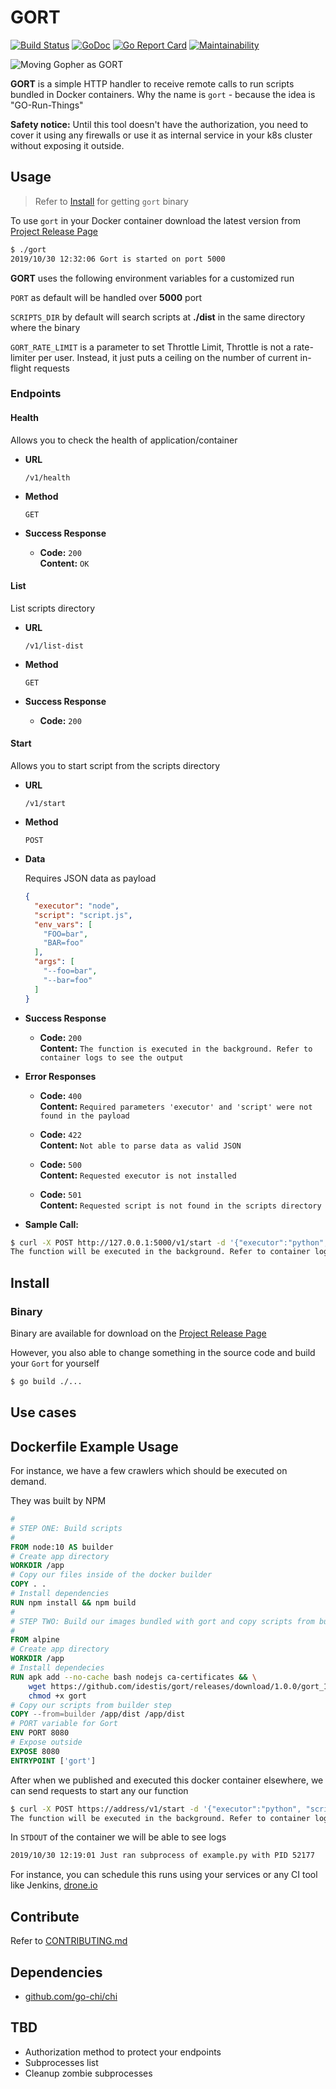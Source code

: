 # GORT

[![Build Status](https://cloud.drone.io/api/badges/idestis/gort/status.svg)](https://cloud.drone.io/idestis/gort) [![GoDoc](https://godoc.org/github.com/idestis/gort/utils?status.svg)](https://godoc.org/github.com/idestis/gort/utils) [![Go Report Card](https://goreportcard.com/badge/github.com/idestis/gort)](https://goreportcard.com/report/github.com/idestis/gort) [![Maintainability](https://api.codeclimate.com/v1/badges/1b54e8fa41f52542fdd4/maintainability)](https://codeclimate.com/github/idestis/gort/maintainability)

![Moving Gopher as GORT](./assets/gort.png)

**GORT** is a simple HTTP handler to receive remote calls to run scripts bundled in Docker containers. Why the name is `gort` -  because the idea is "GO-Run-Things"

**Safety notice:** Until this tool doesn't have the authorization, you need to cover it using any firewalls or use it as internal service in your k8s cluster without exposing it outside.

## Usage

> Refer to [Install](#Install) for getting `gort` binary

To use `gort` in your Docker container download the latest version from [Project Release Page](https://github.com/idestis/gort/releases)

```bash
$ ./gort
2019/10/30 12:32:06 Gort is started on port 5000
```

**GORT** uses the following environment variables for a customized run

`PORT` as default will be handled over **5000** port

`SCRIPTS_DIR` by default will search scripts at **./dist** in the same directory where the binary

`GORT_RATE_LIMIT` is a parameter to set Throttle Limit, Throttle is not a rate-limiter per user. Instead, it just puts a ceiling on the number of current in-flight requests

### Endpoints

#### Health

Allows you to check the health of application/container

* **URL**
  
  `/v1/health`

* **Method**

  `GET`

* **Success Response**

  * **Code:** `200`<br/>
    **Content:** `OK`

#### List

List scripts directory

* **URL**
  
  `/v1/list-dist`

* **Method**

  `GET`

* **Success Response**

  * **Code:** `200`

#### Start

Allows you to start script from the scripts directory

* **URL**
  
  `/v1/start`

* **Method**

  `POST`

* **Data**

  Requires JSON data as payload

  ```json
  {
    "executor": "node",
    "script": "script.js",
    "env_vars": [
      "FOO=bar",
      "BAR=foo"
    ],
    "args": [
      "--foo=bar",
      "--bar=foo"
    ]
  }
  ```

* **Success Response**

  * **Code:** `200` <br/>
    **Content:** `The function is executed in the background. Refer to container logs to see the output`

* **Error Responses**

  * **Code:** `400` <br/>
    **Content:** `Required parameters 'executor' and 'script' were not found in the payload`

  * **Code:** `422`<br/>
    **Content:** `Not able to parse data as valid JSON`

  * **Code:** `500` <br>
    **Content:** `Requested executor is not installed`

  * **Code:** `501` <br>
    **Content:** `Requested script is not found in the scripts directory`
  
* **Sample Call:**

```bash
$ curl -X POST http://127.0.0.1:5000/v1/start -d '{"executor":"python", "script": "crawler.py"}'
The function will be executed in the background. Refer to container logs to see the output
```

## Install

### Binary

Binary are available for download on the [Project Release Page](https://github.com/idestis/gort/releases)

However, you also able to change something in the source code and build your ``Gort`` for yourself

```bash
$ go build ./...
```

## Use cases

## Dockerfile Example Usage

For instance, we have a few crawlers which should be executed on demand.

They was built by NPM

```Dockerfile
#
# STEP ONE: Build scripts
#
FROM node:10 AS builder
# Create app directory
WORKDIR /app
# Copy our files inside of the docker builder
COPY . .
# Install dependencies
RUN npm install && npm build
#
# STEP TWO: Build our images bundled with gort and copy scripts from builder
#
FROM alpine
# Create app directory
WORKDIR /app
# Install dependecies
RUN apk add --no-cache bash nodejs ca-certificates && \
    wget https://github.com/idestis/gort/releases/download/1.0.0/gort_1.0.0_linux_amd64 -O gort && \
    chmod +x gort
# Copy our scripts from builder step
COPY --from=builder /app/dist /app/dist
# PORT variable for Gort
ENV PORT 8080
# Expose outside
EXPOSE 8080
ENTRYPOINT ['gort']
```

After when we published and executed this docker container elsewhere, we can send requests to start any our function

```bash
$ curl -X POST https://address/v1/start -d '{"executor":"python", "script": "example.py"}'
The function will be executed in the background. Refer to container logs to see the output
```

In `STDOUT` of the container we will be able to see logs

```bash
2019/10/30 12:19:01 Just ran subprocess of example.py with PID 52177
```

For instance, you can schedule this runs using your services or any CI tool like Jenkins, [drone.io](https://drone.io)

## Contribute

Refer to [CONTRIBUTING.md](./CONTRIBUTING.md)

## Dependencies

* [github.com/go-chi/chi](https://github.com/go-chi/chi)

## TBD

* Authorization method to protect your endpoints
* Subprocesses list
* Cleanup zombie subprocesses
